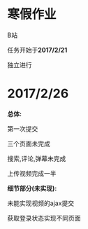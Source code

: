 # 寒假作业

B站

任务开始于**2017/2/21**

独立进行

# 2017/2/26

**总体:**

第一次提交

三个页面未完成

搜索,评论,弹幕未完成

上传视频完成一半

**细节部分(未实现):**

未能实现视频的ajax提交

获取登录状态实现不同页面